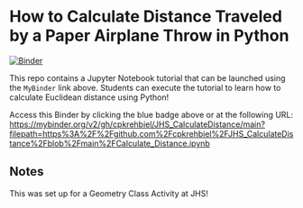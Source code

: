# How to Calculate Distance Traveled by a Paper Airplane Throw in Python

[![Binder](https://mybinder.org/badge_logo.svg)](https://mybinder.org/v2/gh/cpkrehbiel/JHS_CalculateDistance/main?filepath=https%3A%2F%2Fgithub.com%2Fcpkrehbiel%2FJHS_CalculateDistance%2Fblob%2Fmain%2FCalculate_Distance.ipynb)

This repo contains a Jupyter Notebook tutorial that can be launched using the `MyBinder` link above. Students can execute the tutorial to learn how to calculate Euclidean distance using Python! 

Access this Binder by clicking the blue badge above or at the following URL:
https://mybinder.org/v2/gh/cpkrehbiel/JHS_CalculateDistance/main?filepath=https%3A%2F%2Fgithub.com%2Fcpkrehbiel%2FJHS_CalculateDistance%2Fblob%2Fmain%2FCalculate_Distance.ipynb

## Notes  
This was set up for a Geometry Class Activity at JHS! 
